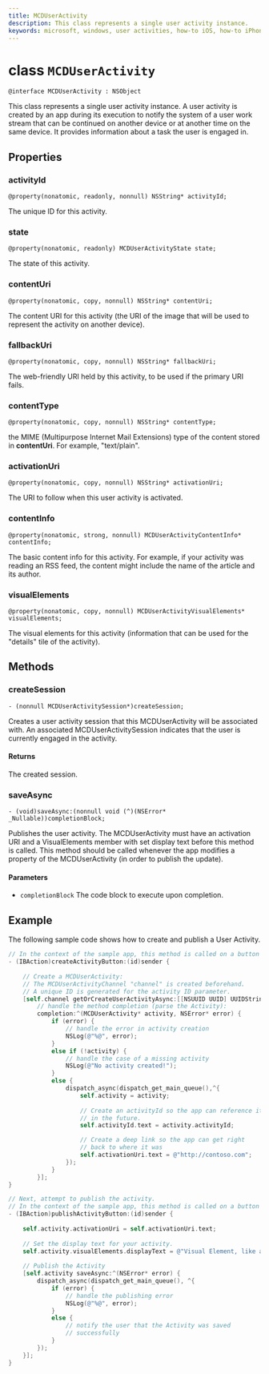 ```yaml
---
title: MCDUserActivity
description: This class represents a single user activity instance.
keywords: microsoft, windows, user activities, how-to iOS, how-to iPhone 
---
```


# class `MCDUserActivity`

```
@interface MCDUserActivity : NSObject
```

This class represents a single user activity instance. A user activity is created by an app during its execution to notify the system of a user work stream that can be continued on another device or at another time on the same device. It provides information about a task the user is engaged in.

## Properties

### activityId
`@property(nonatomic, readonly, nonnull) NSString* activityId;`

The unique ID for this activity.

### state
`@property(nonatomic, readonly) MCDUserActivityState state;`

The state of this activity.

### contentUri
`@property(nonatomic, copy, nonnull) NSString* contentUri;`

The content URI for this activity (the URI of the image that will be used to represent the activity on another device).

### fallbackUri
`@property(nonatomic, copy, nonnull) NSString* fallbackUri;`

The web-friendly URI held by this activity, to be used if the primary URI fails.

### contentType
`@property(nonatomic, copy, nonnull) NSString* contentType;`

the MIME (Multipurpose Internet Mail Extensions) type of the content stored in **contentUri**. For example, "text/plain".

### activationUri
`@property(nonatomic, copy, nonnull) NSString* activationUri;`

The URI to follow when this user activity is activated.

### contentInfo
`@property(nonatomic, strong, nonnull) MCDUserActivityContentInfo* contentInfo;`

The basic content info for this activity. For example, if your activity was reading an RSS feed, the content might include the name of the article and its author.

### visualElements
`@property(nonatomic, copy, nonnull) MCDUserActivityVisualElements* visualElements;`

The visual elements for this activity (information that can be used for the "details" tile of the activity).

## Methods

### createSession
`- (nonnull MCDUserActivitySession*)createSession;`

Creates a user activity session that this MCDUserActivity will be associated with. An associated MCDUserActivitySession indicates that the user is currently engaged in the activity.

#### Returns
The created session.

### saveAsync
`- (void)saveAsync:(nonnull void (^)(NSError* _Nullable))completionBlock;`

Publishes the user activity. The MCDUserActivity must have an activation URI and a VisualElements member with set display text before this method is called. This method should be called whenever the app modifies a property of the MCDUserActivity (in order to publish the update).

#### Parameters
* `completionBlock` The code block to execute upon completion.

## Example

The following sample code shows how to create and publish a User Activity.

```Objective-C
// In the context of the sample app, this method is called on a button click
- (IBAction)createActivityButton:(id)sender {
    
    // Create a MCDUserActivity:
    // The MCDUserActivityChannel "channel" is created beforehand.
    // A unique ID is generated for the activity ID parameter.
    [self.channel getOrCreateUserActivityAsync:[[NSUUID UUID] UUIDString]
        // handle the method completion (parse the Activity):
        completion:^(MCDUserActivity* activity, NSError* error) {
            if (error) {
                // handle the error in activity creation
                NSLog(@"%@", error);
            }
            else if (!activity) {
                // handle the case of a missing activity
                NSLog(@"No activity created!");
            }
            else {
                dispatch_async(dispatch_get_main_queue(),^{
                    self.activity = activity;
                    
                    // Create an activityId so the app can reference it
                    // in the future.
                    self.activityId.text = activity.activityId;

                    // Create a deep link so the app can get right 
                    // back to where it was
                    self.activationUri.text = @"http://contoso.com";
                });
            }
        }];
}

// Next, attempt to publish the activity.
// In the context of the sample app, this method is called on a button click
- (IBAction)publishActivityButton:(id)sender {
    
    self.activity.activationUri = self.activationUri.text;
    
    // Set the display text for your activity.
    self.activity.visualElements.displayText = @"Visual Element, like an Adaptive Card";
    
    // Publish the Activity
    [self.activity saveAsync:^(NSError* error) {
        dispatch_async(dispatch_get_main_queue(), ^{
            if (error) {
                // handle the publishing error
                NSLog(@"%@", error);
            }
            else {
                // notify the user that the Activity was saved 
                // successfully
            }
        });
    }];
}
```